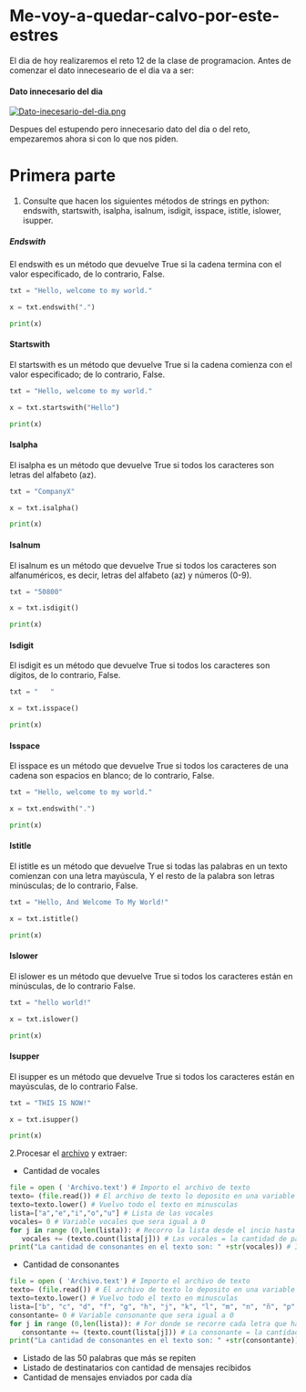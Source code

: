 # Me-voy-a-quedar-calvo-por-este-estres
El dia de hoy realizaremos el reto 12 de la clase de programacion. Antes de comenzar el dato inneceseario de el dia va a ser:
#### Dato innecesario del dia 

[![Dato-inecesario-del-dia.png](https://i.postimg.cc/BQjwqQX9/Dato-inecesario-del-dia.png)](https://postimg.cc/Xp0gLWfQ)

Despues del estupendo pero innecesario dato del dia o del reto, empezaremos ahora si con lo que nos piden.
# Primera parte
1. Consulte que hacen los siguientes métodos de strings en python: endswith, startswith, isalpha, isalnum, isdigit, isspace, istitle, islower, isupper.
##### Endswith
El endswith es un método que devuelve True si la cadena termina con el valor especificado, de lo contrario, False.
```python
txt = "Hello, welcome to my world."

x = txt.endswith(".")

print(x)
```
#### Startswith 
El startswith es un método que devuelve True si la cadena comienza con el valor especificado; de lo contrario, False.
```python
txt = "Hello, welcome to my world."

x = txt.startswith("Hello")

print(x)
```
#### Isalpha 
El isalpha es un método que devuelve True si todos los caracteres son letras del alfabeto (az).
```python
txt = "CompanyX"

x = txt.isalpha()

print(x)
```
#### Isalnum
El isalnum es un método que devuelve True si todos los caracteres son alfanuméricos, es decir, letras del alfabeto (az) y números (0-9).
```python
txt = "50800"

x = txt.isdigit()

print(x)
```
#### Isdigit
El isdigit es un método que devuelve True si todos los caracteres son dígitos, de lo contrario, False.
```python
txt = "   "

x = txt.isspace()

print(x)
```
#### Isspace 
El isspace es un método que devuelve True si todos los caracteres de una cadena son espacios en blanco; de lo contrario, False.
```python
txt = "Hello, welcome to my world."

x = txt.endswith(".")

print(x)
```

#### Istitle 
El istitle es un método que devuelve True si todas las palabras en un texto comienzan con una letra mayúscula, Y el resto de la palabra son letras minúsculas; de lo contrario, False.
```python
txt = "Hello, And Welcome To My World!"

x = txt.istitle()

print(x)
```
#### Islower
El islower es un método que devuelve True si todos los caracteres están en minúsculas, de lo contrario False.
```python
txt = "hello world!"

x = txt.islower()

print(x)
```

#### Isupper
El isupper es un método que devuelve True si todos los caracteres están en mayúsculas, de lo contrario False.
```python
txt = "THIS IS NOW!"

x = txt.isupper()

print(x)
```
2.Procesar el <a href="https://drive.google.com/file/d/1lGmlAz157fIDp2zk95KInTSJguZusI91/view?usp=sharing">archivo</a> y extraer:
 - Cantidad de vocales
 ```python
 file = open ( 'Archivo.text') # Importo el archivo de texto
texto= (file.read()) # El archivo de texto lo deposito en una variable
texto=texto.lower() # Vuelvo todo el texto en minusculas
lista=["a","e","i","o","u"] # Lista de las vocales
vocales= 0 # Variable vocales que sera igual a 0
for j in range (0,len(lista)): # Recorro la lista desde el incio hasta el final
    vocales += (texto.count(lista[j])) # Las vocales = la cantidad de palabras que hay en el texto y que hay en la lista
print("La cantidad de consonantes en el texto son: " +str(vocales)) # Imprimimos
  ```
 - Cantidad de consonantes
 ```python
 file = open ( 'Archivo.text') # Importo el archivo de texto
texto= (file.read()) # El archivo de texto lo deposito en una variable
texto=texto.lower() # Vuelvo todo el texto en minusculas
lista=["b", "c", "d", "f", "g", "h", "j", "k", "l", "m", "n", "ñ", "p", "q", "r", "s", "t", "v", "x", "z", "w", "y"] # Lista de consonantes
consontante= 0 # Variable consonante que sera igual a 0 
for j in range (0,len(lista)): # For donde se recorre cada letra que hay en la lista
    consontante += (texto.count(lista[j])) # La consonante = la cantidad de palabras que hay en el texto y que hay en la lista
print("La cantidad de consonantes en el texto son: " +str(consontante)) # Imprimimos 
  ```
 - Listado de las 50 palabras que más se repiten
 - Listado de destinatarios con cantidad de mensajes recibidos
 - Cantidad de mensajes enviados por cada día
